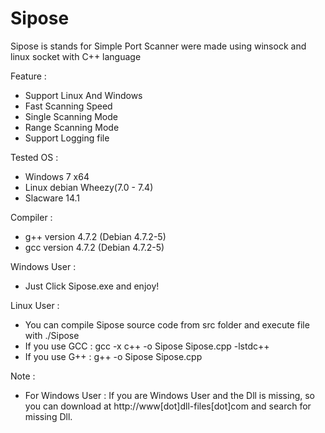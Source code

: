Sipose
======

Sipose is stands for Simple Port Scanner were made using winsock and linux socket with C++ language

Feature : 
- Support Linux And Windows
- Fast Scanning Speed
- Single Scanning Mode
- Range Scanning Mode
- Support Logging file

Tested OS :
- Windows 7 x64
- Linux debian Wheezy(7.0 - 7.4)
- Slacware 14.1

Compiler :
- g++ version 4.7.2 (Debian 4.7.2-5) 
- gcc version 4.7.2 (Debian 4.7.2-5)

Windows User : 

- Just Click Sipose.exe and enjoy!

Linux User : 
- You can compile Sipose source code from src folder and execute file with ./Sipose
- If you use GCC : gcc -x c++ -o Sipose Sipose.cpp -lstdc++
- If you use G++ : g++ -o Sipose Sipose.cpp

Note : 
- For Windows User : 
If you are Windows User and the Dll is missing,
so you can download at http://www[dot]dll-files[dot]com and search for missing Dll.


